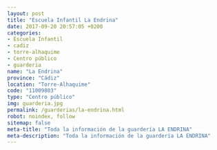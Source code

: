 ```yaml
---
layout: post
title: "Escuela Infantil La Endrina"
date: 2017-09-20 20:57:05 +0200
categories:
- Escuela Infantil
- cadiz
- torre-alhaquime
- Centro público
- guarderia
name: "La Endrina"
province: "Cádiz"
location: "Torre-Alhaquime"
code: "11009803"
type: "Centro público"
img: guarderia.jpg
permalink: /guarderias/la-endrina.html
robot: noindex, follow
sitemap: false
meta-title: "Toda la información de la guardería LA ENDRINA"
meta-description: "Toda la información de la guardería LA ENDRINA"
---
```

